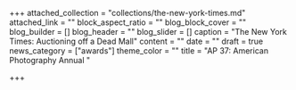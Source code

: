 +++
attached_collection = "collections/the-new-york-times.md"
attached_link = ""
block_aspect_ratio = ""
blog_block_cover = ""
blog_builder = []
blog_header = ""
blog_slider = []
caption = "The New York Times: Auctioning off a Dead Mall"
content = ""
date = ""
draft = true
news_category = ["awards"]
theme_color = ""
title = "AP 37: American Photography Annual "

+++
